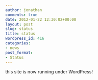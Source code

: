 ```yaml
---
author: jonathan
comments: true
date: 2012-01-22 12:30:02+00:00
layout: post
slug: status
title: status
wordpress_id: 416
categories:
- news
post_format:
- Status
---
```


this site is now running under WordPress!



